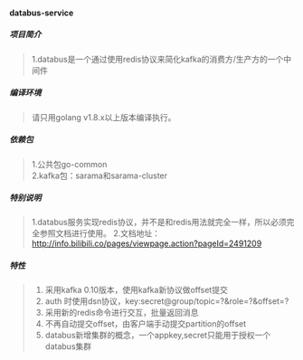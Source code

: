 #### databus-service

##### 项目简介
> 1.databus是一个通过使用redis协议来简化kafka的消费方/生产方的一个中间件

##### 编译环境
> 请只用golang v1.8.x以上版本编译执行。  

##### 依赖包
> 1.公共包go-common  
> 2.kafka包：sarama和sarama-cluster

##### 特别说明
> 1.databus服务实现redis协议，并不是和redis用法就完全一样，所以必须完全参照文档进行使用。
> 2.文档地址：http://info.bilibili.co/pages/viewpage.action?pageId=2491209

##### 特性

> 1. 采用kafka 0.10版本，使用kafka新协议做offset提交
> 2. auth 时使用dsn协议，key:secret@group/topic=?&role=?&offset=?
> 3. 采用新的redis命令进行交互，批量返回消息
> 4. 不再自动提交offset，由客户端手动提交partition的offset
> 5. databus新增集群的概念，一个appkey,secret只能用于授权一个databus集群
